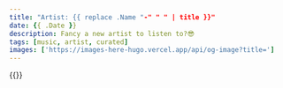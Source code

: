```yaml
---
title: "Artist: {{ replace .Name "-" " " | title }}"
date: {{ .Date }}
description: Fancy a new artist to listen to?😎
tags: [music, artist, curated]
images: ['https://images-here-hugo.vercel.app/api/og-image?title=']
---
```


{{<spotify playlist id>}}

